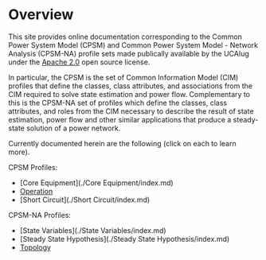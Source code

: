 # Overview
This site provides online documentation corresponding to the Common Power System Model (CPSM) and Common Power System Model - Network Analysis (CPSM-NA) profile sets made publically available by the UCAIug under the [Apache 2.0](https://www.apache.org/licenses/LICENSE-2.0) open source license. 

In particular, the CPSM is the set of Common Information Model (CIM) profiles that define the classes, class attributes, and associations from the CIM required to solve state estimation and power flow. Complementary to this is the CPSM-NA set of profiles which define the classes, class attributes, and roles from the CIM necessary to describe the result of state estimation, power flow and other similar applications that produce a steady-state solution of a power network. 

Currently documented herein are the following (click on each to learn more).

CPSM Profiles:

- [Core Equipment](./Core Equipment/index.md)
- [Operation](./Operation/index.md)
- [Short Circuit](./Short Circuit/index.md)
  
CPSM-NA Profiles:

- [State Variables](./State Variables/index.md)
- [Steady State Hypothesis](./Steady State Hypothesis/index.md)
- [Topology](./Topology/index.md)
